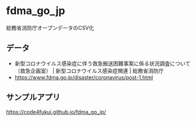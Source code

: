 # fdma_go_jp

総務省消防庁オープンデータのCSV化

## データ

- 新型コロナウイルス感染症に伴う救急搬送困難事案に係る状況調査について（救急企画室） | 新型コロナウイルス感染症関連 | 総務省消防庁
- https://www.fdma.go.jp/disaster/coronavirus/post-1.html

## サンプルアプリ

https://code4fukui.github.io/fdma_go_jp/
